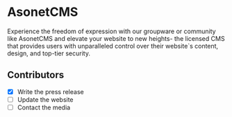 # AsonetCMS
Experience the freedom of expression with our groupware or community like AsonetCMS and elevate your website to new heights- the licensed CMS that provides users with unparalleled control over their website`s content, design, and top-tier security.

## Contributors

<!-- ALL-CONTRIBUTORS-LIST:START - Do not remove or modify this section -->
<!-- prettier-ignore-start -->
<!-- markdownlint-disable -->

<!-- markdownlint-restore -->
<!-- prettier-ignore-end -->

<!-- ALL-CONTRIBUTORS-LIST:END -->

- [x] Write the press release
- [ ] Update the website
- [ ] Contact the media
